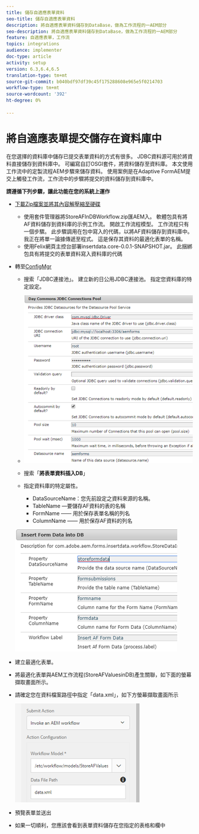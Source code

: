 ```yaml
---
title: 儲存自適應表單資料
seo-title: 儲存自適應表單資料
description: 將自適應表單資料儲存到DataBase，做為工作流程的一AEM部分
seo-description: 將自適應表單資料儲存到DataBase，做為工作流程的一AEM部分
feature: 自適應表單，工作流
topics: integrations
audience: implementer
doc-type: article
activity: setup
version: 6.3,6.4,6.5
translation-type: tm+mt
source-git-commit: b040bdf97df39c45f175288608e965e5f0214703
workflow-type: tm+mt
source-wordcount: '392'
ht-degree: 0%

---
```



# 將自適應表單提交儲存在資料庫中

在您選擇的資料庫中儲存已提交表單資料的方式有很多。 JDBC資料源可用於將資料直接儲存到資料庫中。 可編寫自訂OSGI套件，將資料儲存至資料庫。 本文使用工作流中的定製流程AEM步驟來儲存資料。
使用案例是在Adaptive FormAEM提交上觸發工作流，工作流中的步驟將提交的資料儲存到資料庫中。

**請遵循下列步驟，讓此功能在您的系統上運作**

* [下載Zip檔案並將其內容解壓縮至硬碟](assets/storeafdataindb.zip)

   * 使用套件管理器將StoreAFInDBWorkflow.zip匯AEM入。 軟體包具有將AF資料儲存到資料庫的示例工作流。 開啟工作流程模型。 工作流程只有一個步驟。 此步驟調用在包中寫入的代碼，以將AF資料儲存到資料庫中。 我正在將單一論據傳遞至程式。 這是保存其資料的最適化表單的名稱。
   * 使用Felix網頁主控台部署insertdata.core-0.0.1-SNAPSHOT.jar。 此捆綁包具有將提交的表單資料寫入資料庫的代碼

* 轉至[ConfigMgr](http://localhost:4502/system/console/configMgr)

   * 搜索「JDBC連接池」。 建立新的日公用JDBC連接池。 指定您資料庫的特定設定。

   * ![jdbc連接池](assets/jdbc-connection-pool.png)
   * 搜索「**將表單資料插入DB**」
   * 指定資料庫的特定屬性。
      * DataSourceName：您先前設定之資料來源的名稱。
      * TableName —要儲存AF資料的表的名稱
      * FormName —— 用於保存表單名稱的列名
      * ColumnName —— 用於保存AF資料的列名

   ![插入資料](assets/insertdata.PNG)

* 建立最適化表單。

* 將最適化表單與AEM工作流程(StoreAFValuesinDB)產生關聯，如下面的螢幕擷取畫面所示。

* 請確定您在資料檔案路徑中指定「data.xml」，如下方螢幕擷取畫面所示

   ![提交](assets/submissionafforms.png)

* 預覽表單並送出

* 如果一切順利，您應該會看到表單資料儲存在您指定的表格和欄中



